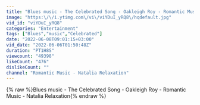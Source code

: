 ```yaml
---
title: "Blues music - The Celebrated Song - Oakleigh Roy - Romantic Music - Natalia Relaxation"
image: "https:\/\/i.ytimg.com\/vi\/viYDuI_yRQ8\/hqdefault.jpg"
vid_id: "viYDuI_yRQ8"
categories: "Entertainment"
tags: ["Blues","music","Celebrated"]
date: "2022-06-08T09:01:15+03:00"
vid_date: "2022-06-06T01:50:48Z"
duration: "PT1H8S"
viewcount: "49398"
likeCount: "476"
dislikeCount: ""
channel: "Romantic Music - Natalia Relaxation"
---
```

{% raw %}Blues music - The Celebrated Song - Oakleigh Roy - Romantic Music - Natalia Relaxation{% endraw %}
